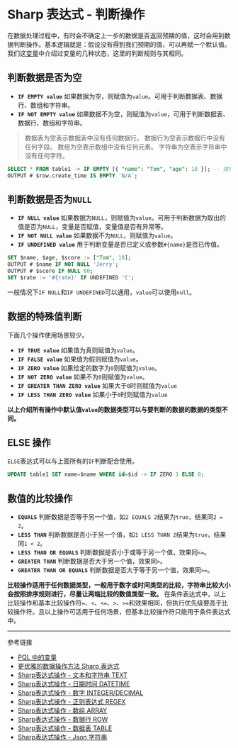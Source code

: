 # Sharp 表达式 - 判断操作

在数据处理过程中，有时会不确定上一步的数据是否返回预期的值，这时会用到数据判断操作。基本逻辑就是：假设没有得到我们预期的值，可以再赋一个默认值。我们这[变量](/pql/variable.md)中介绍过变量的几种状态，这里的判断规则与其相同。

## 判断数据是否为空

* **`IF EMPTY value`**	如果数据为空，则赋值为`value`。可用于判断数据表、数据行、数组和字符串。
* **`IF NOT EMPTY value`** 如果数据不为空，则赋值为`value`，可用于判断数据表、数据行、数组和字符串。

> 数据表为空表示数据表中没有任何数据行。
> 数据行为空表示数据行中没有任何字段。
> 数组为空表示数组中没有任何元素。
> 字符串为空表示字符串中没有任何字符。

```sql
SELECT * FROM table1 -> IF EMPTY [{ "name": "Tom", "age": 18 }]; -- 效果同 INSERT IF EMPTY { "name": "Tom", "age": 18 }
OUTPUT # $row.create_time IS EMPTY 'N/A';
```

## 判断数据是否为`NULL`

* **`IF NULL value`** 如果数据为`NULL`，则赋值为`value`。可用于判断数据为取出的值是否为`NULL`，变量是否赋值，变量值是否有异常等。
* **`IF NOT NULL value`** 如果数据不为`NULL`，则赋值为`value`。
* **`IF UNDEFINED value`** 用于判断变量是否已定义或参数`#{name}`是否已传值。

```sql
SET $name, $age, $score := ["Tom", 18];
OUTPUT # $name IF NOT NULL 'Jerry';
OUTPUT # $score IF NULL 60;
SET $rate := '#{rate}' IF UNDEFINED 'C'; 
```

一般情况下`IF NULL`和`IF UNDEFINED`可以通用，`value`可以使用`null`。

## 数据的特殊值判断

下面几个操作使用场景较少。

* **`IF TRUE value`** 如果值为真则赋值为`value`。
* **`IF FALSE value`** 如果值为假则赋值为`value`。
* **`IF ZERO value`** 如果给定的数字为`0`则赋值为`value`。
* **`IF NOT ZERO value`**  如果不为`0`则赋值为`value`。
* **`IF GREATER THAN ZERO value`** 如果大于`0`时则赋值为`value`
* **`IF LESS THAN ZERO value`** 如果小于`0`时则赋值为`value`

**以上介绍所有操作中默认值`value`的数据类型可以与要判断的数据的数据的类型不同。**

## ELSE 操作

`ELSE`表达式可以与上面所有的`IF`判断配合使用。

```sql
UPDATE table1 SET name=$name WHERE id=$id -> IF ZERO 1 ELSE 0;
```

## 数值的比较操作

* **`EQUALS`** 判断数据是否等于另一个值，如`2 EQUALS 2`结果为`true`，结果同`2 = 2`。
* **`LESS THAN`** 判断数据是否小于另一个值，如`1 LESS THAN 2`结果为`true`，结果同`1 < 2`。
* **`LESS THAN OR EQUALS`** 判断数据是否小于或等于另一个值，效果同`<=`。
* **`GREATER THAN`** 判断数据是否大于另一个值，效果同`>`。
* **`GREATER THAN OR EQUALS`** 判断数据是否大于等于另一个值，效果同`>=`。

**比较操作适用于任何数据类型，一般用于数字或时间类型的比较，字符串比较大小会按照排序规则进行，尽量让两端比较的数值类型一致。** 在条件表达式中，以上比较操作和基本比较操作符`=`、`<`、`<=`、`>`、`>=`和效果相同，但执行优先级要高于比较操作符。且以上操作可适用于任何场景，但基本比较操作符只能用于条件表达式中。


---
参考链接

* [PQL 中的变量](/pql/variable.md) 
* [更优雅的数据操作方法 Sharp 表达式](/pql/sharp.md)
* [Sharp表达式操作 - 文本和字符串 TEXT](/pql/sharp-text.md)
* [Sharp表达式操作 - 日期时间 DATETIME](/pql/sharp-datetime.md)
* [Sharp表达式操作 - 数字 INTEGER/DECIMAL](/pql/sharp-numeric.md)
* [Sharp表达式操作 - 正则表达式 REGEX](/pql/sharp-regex.md)
* [Sharp表达式操作 - 数组 ARRAY](/pql/sharp-array.md)
* [Sharp表达式操作 - 数据行 ROW](/pql/sharp-row.md)
* [Sharp表达式操作 - 数据表 TABLE](/pql/sharp-table.md)
* [Sharp表达式操作 - Json 字符串](/pql/sharp-json.md)